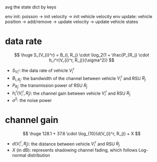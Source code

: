 avg the state dict by keys

env init: poisson -> init velocity -> init vehicle velocity
env update: vehicle position -> add/remove -> update velocity -> update vehicle states



# data rate

$$ \huge
S_{V_{i}^r} = B_{i, R_j} \cdot \log_2(1 + \frac{P_{R_j} \cdot h_i^r(V_{i}^r, R_j)}{\sigma^2})
$$

- $S_{V_{i}^r}$: the data rate of vehicle $V_{i}^r$
- $B_{i, R_j}$: the bandwidth of the channel between vehicle $V_{i}^r$ and RSU $R_j$
- $P_{R_j}$: the transmission power of RSU $R_j$
- $h_i^r(V_{i}^r, R_j)$: the channel gain between vehicle $V_{i}^r$ and RSU $R_j$
- $\sigma^2$: the noise power

# channel gain

$$ \huge
128.1 + 37.6 \cdot \log_{10}(d(V_{i}^r, R_j)) + X
$$

- $d(V_{i}^r, R_j)$: the distance between vehicle $V_{i}^r$ and RSU $R_j$
- $X$ (in dB): represents shadowing channel fading, which follows Log-normal distribution